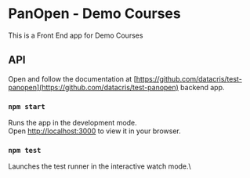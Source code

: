 # PanOpen - Demo Courses

This is a Front End app for Demo Courses

## API 
Open and follow the documentation at [https://github.com/datacris/test-panopen](https://github.com/datacris/test-panopen) backend app.

### `npm start`

Runs the app in the development mode.\
Open [http://localhost:3000](http://localhost:3000) to view it in your browser.

### `npm test`

Launches the test runner in the interactive watch mode.\

